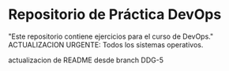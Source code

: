 # Repositorio de Práctica DevOps
"Este repositorio contiene ejercicios para el curso de DevOps."
ACTUALIZACION URGENTE: Todos los sistemas operativos.

actualizacion de README desde branch DDG-5

